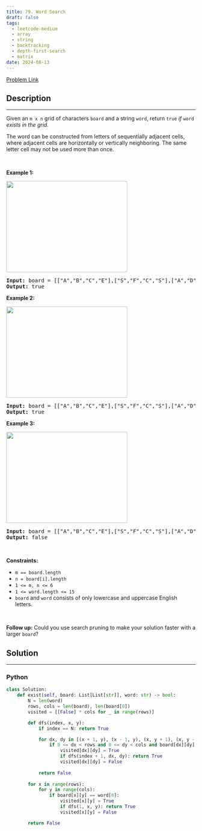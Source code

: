 ```yaml
---
title: 79. Word Search
draft: false
tags: 
  - leetcode-medium
  - array
  - string
  - backtracking
  - depth-first-search
  - matrix
date: 2024-08-13
---
```


[Problem Link](https://leetcode.com/problems/word-search/)

## Description

---
<p>Given an <code>m x n</code> grid of characters <code>board</code> and a string <code>word</code>, return <code>true</code> <em>if</em> <code>word</code> <em>exists in the grid</em>.</p>

<p>The word can be constructed from letters of sequentially adjacent cells, where adjacent cells are horizontally or vertically neighboring. The same letter cell may not be used more than once.</p>

<p>&nbsp;</p>
<p><strong class="example">Example 1:</strong></p>
<img alt="" src="https://assets.leetcode.com/uploads/2020/11/04/word2.jpg" style="width: 322px; height: 242px;" />
<pre>
<strong>Input:</strong> board = [[&quot;A&quot;,&quot;B&quot;,&quot;C&quot;,&quot;E&quot;],[&quot;S&quot;,&quot;F&quot;,&quot;C&quot;,&quot;S&quot;],[&quot;A&quot;,&quot;D&quot;,&quot;E&quot;,&quot;E&quot;]], word = &quot;ABCCED&quot;
<strong>Output:</strong> true
</pre>

<p><strong class="example">Example 2:</strong></p>
<img alt="" src="https://assets.leetcode.com/uploads/2020/11/04/word-1.jpg" style="width: 322px; height: 242px;" />
<pre>
<strong>Input:</strong> board = [[&quot;A&quot;,&quot;B&quot;,&quot;C&quot;,&quot;E&quot;],[&quot;S&quot;,&quot;F&quot;,&quot;C&quot;,&quot;S&quot;],[&quot;A&quot;,&quot;D&quot;,&quot;E&quot;,&quot;E&quot;]], word = &quot;SEE&quot;
<strong>Output:</strong> true
</pre>

<p><strong class="example">Example 3:</strong></p>
<img alt="" src="https://assets.leetcode.com/uploads/2020/10/15/word3.jpg" style="width: 322px; height: 242px;" />
<pre>
<strong>Input:</strong> board = [[&quot;A&quot;,&quot;B&quot;,&quot;C&quot;,&quot;E&quot;],[&quot;S&quot;,&quot;F&quot;,&quot;C&quot;,&quot;S&quot;],[&quot;A&quot;,&quot;D&quot;,&quot;E&quot;,&quot;E&quot;]], word = &quot;ABCB&quot;
<strong>Output:</strong> false
</pre>

<p>&nbsp;</p>
<p><strong>Constraints:</strong></p>

<ul>
	<li><code>m == board.length</code></li>
	<li><code>n = board[i].length</code></li>
	<li><code>1 &lt;= m, n &lt;= 6</code></li>
	<li><code>1 &lt;= word.length &lt;= 15</code></li>
	<li><code>board</code> and <code>word</code> consists of only lowercase and uppercase English letters.</li>
</ul>

<p>&nbsp;</p>
<p><strong>Follow up:</strong> Could you use search pruning to make your solution faster with a larger <code>board</code>?</p>


## Solution

---
### Python
``` py title='word-search'
class Solution:
    def exist(self, board: List[List[str]], word: str) -> bool:
        N = len(word)
        rows, cols = len(board), len(board[0])
        visited = [[False] * cols for _ in range(rows)]

        def dfs(index, x, y):
            if index == N: return True

            for dx, dy in [(x + 1, y), (x - 1, y), (x, y + 1), (x, y - 1)]:
                if 0 <= dx < rows and 0 <= dy < cols and board[dx][dy] == word[index] and not visited[dx][dy]:
                    visited[dx][dy] = True
                    if dfs(index + 1, dx, dy): return True
                    visited[dx][dy] = False
            
            return False
        
        for x in range(rows):
            for y in range(cols):
                if board[x][y] == word[0]:
                    visited[x][y] = True
                    if dfs(1, x, y): return True
                    visited[x][y] = False

        return False
```

